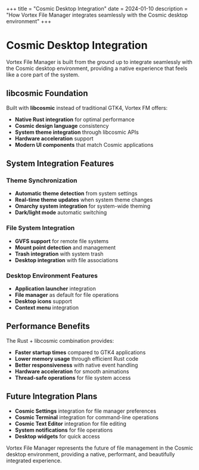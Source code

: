 +++
title = "Cosmic Desktop Integration"
date = 2024-01-10
description = "How Vortex File Manager integrates seamlessly with the Cosmic desktop environment"
+++

# Cosmic Desktop Integration

Vortex File Manager is built from the ground up to integrate seamlessly with the Cosmic desktop environment, providing a native experience that feels like a core part of the system.

## libcosmic Foundation

Built with **libcosmic** instead of traditional GTK4, Vortex FM offers:

- **Native Rust integration** for optimal performance
- **Cosmic design language** consistency
- **System theme integration** through libcosmic APIs
- **Hardware acceleration** support
- **Modern UI components** that match Cosmic applications

## System Integration Features

### Theme Synchronization
- **Automatic theme detection** from system settings
- **Real-time theme updates** when system theme changes
- **Omarchy system integration** for system-wide theming
- **Dark/light mode** automatic switching

### File System Integration
- **GVFS support** for remote file systems
- **Mount point detection** and management
- **Trash integration** with system trash
- **Desktop integration** with file associations

### Desktop Environment Features
- **Application launcher** integration
- **File manager** as default for file operations
- **Desktop icons** support
- **Context menu** integration

## Performance Benefits

The Rust + libcosmic combination provides:

- **Faster startup times** compared to GTK4 applications
- **Lower memory usage** through efficient Rust code
- **Better responsiveness** with native event handling
- **Hardware acceleration** for smooth animations
- **Thread-safe operations** for file system access

## Future Integration Plans

- **Cosmic Settings** integration for file manager preferences
- **Cosmic Terminal** integration for command-line operations
- **Cosmic Text Editor** integration for file editing
- **System notifications** for file operations
- **Desktop widgets** for quick access

Vortex File Manager represents the future of file management in the Cosmic desktop environment, providing a native, performant, and beautifully integrated experience.
